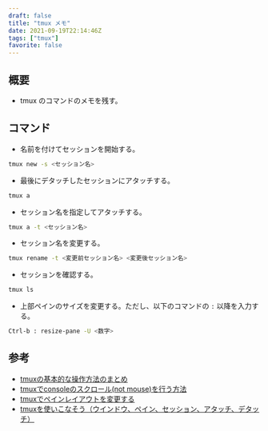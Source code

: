 ```yaml
---
draft: false
title: "tmux メモ"
date: 2021-09-19T22:14:46Z
tags: ["tmux"]
favorite: false
---
```


## 概要

- tmux のコマンドのメモを残す。

## コマンド

- 名前を付けてセッションを開始する。

```bash
tmux new -s <セッション名>
```

- 最後にデタッチしたセッションにアタッチする。

```bash
tmux a
```

- セッション名を指定してアタッチする。

```bash
tmux a -t <セッション名>
```

- セッション名を変更する。

```bash
tmux rename -t <変更前セッション名> <変更後セッション名>
```

- セッションを確認する。

```bash
tmux ls
```

- 上部ペインのサイズを変更する。ただし、以下のコマンドの `:` 以降を入力する。

```bash
Ctrl-b : resize-pane -U <数字>
```

## 参考

- [tmuxの基本的な操作方法のまとめ](tmuxの基本的な操作方法のまとめ)
- [tmuxでconsoleのスクロール(not mouse)を行う方法](https://qiita.com/sutoh/items/41ddd9bdbc9e23746c9d)
- [tmuxでペインレイアウトを変更する](https://qiita.com/tortuepin/items/1acbc7b0e749189a33b9)
- [tmuxを使いこなそう（ウインドウ、ペイン、セッション、アタッチ、デタッチ）](https://qiita.com/shoma2da/items/2e68c1e59938eb0c2f83#%E3%82%BB%E3%83%83%E3%82%B7%E3%83%A7%E3%83%B3%E3%82%92%E4%BD%BF%E3%81%84%E3%81%93%E3%81%AA%E3%81%99)
